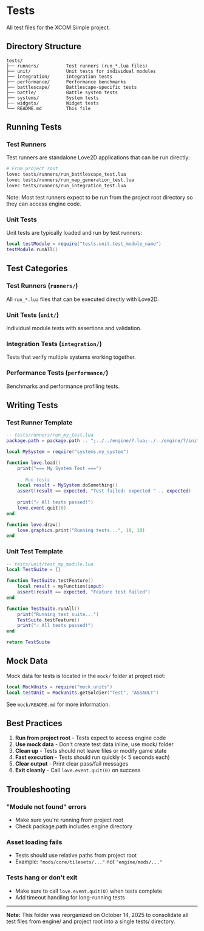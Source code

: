 # Tests

All test files for the XCOM Simple project.

## Directory Structure

```
tests/
├── runners/          Test runners (run_*.lua files)
├── unit/             Unit tests for individual modules
├── integration/      Integration tests
├── performance/      Performance benchmarks
├── battlescape/      Battlescape-specific tests
├── battle/           Battle system tests
├── systems/          System tests
├── widgets/          Widget tests
└── README.md         This file
```

## Running Tests

### Test Runners

Test runners are standalone Love2D applications that can be run directly:

```bash
# From project root
lovec tests/runners/run_battlescape_test.lua
lovec tests/runners/run_map_generation_test.lua
lovec tests/runners/run_integration_test.lua
```

Note: Most test runners expect to be run from the project root directory so they can access engine code.

### Unit Tests

Unit tests are typically loaded and run by test runners:

```lua
local testModule = require("tests.unit.test_module_name")
testModule.runAll()
```

## Test Categories

### Test Runners (`runners/`)
All `run_*.lua` files that can be executed directly with Love2D.

### Unit Tests (`unit/`)
Individual module tests with assertions and validation.

### Integration Tests (`integration/`)
Tests that verify multiple systems working together.

### Performance Tests (`performance/`)
Benchmarks and performance profiling tests.

## Writing Tests

### Test Runner Template

```lua
-- tests/runners/run_my_test.lua
package.path = package.path .. ";../../engine/?.lua;../../engine/?/init.lua"

local MySystem = require("systems.my_system")

function love.load()
    print("=== My System Test ===")
    
    -- Run tests
    local result = MySystem.doSomething()
    assert(result == expected, "Test failed: expected " .. expected)
    
    print("✓ All tests passed!")
    love.event.quit(0)
end

function love.draw()
    love.graphics.print("Running tests...", 10, 10)
end
```

### Unit Test Template

```lua
-- tests/unit/test_my_module.lua
local TestSuite = {}

function TestSuite.testFeature()
    local result = myFunction(input)
    assert(result == expected, "Feature test failed")
end

function TestSuite.runAll()
    print("Running test suite...")
    TestSuite.testFeature()
    print("✓ All tests passed!")
end

return TestSuite
```

## Mock Data

Mock data for tests is located in the `mock/` folder at project root:

```lua
local MockUnits = require("mock.units")
local testUnit = MockUnits.getSoldier("Test", "ASSAULT")
```

See `mock/README.md` for more information.

## Best Practices

1. **Run from project root** - Tests expect to access engine code
2. **Use mock data** - Don't create test data inline, use mock/ folder
3. **Clean up** - Tests should not leave files or modify game state
4. **Fast execution** - Tests should run quickly (< 5 seconds each)
5. **Clear output** - Print clear pass/fail messages
6. **Exit cleanly** - Call `love.event.quit(0)` on success

## Troubleshooting

### "Module not found" errors
- Make sure you're running from project root
- Check package.path includes engine directory

### Asset loading fails
- Tests should use relative paths from project root
- Example: `"mods/core/tilesets/..."` not `"engine/mods/..."`

### Tests hang or don't exit
- Make sure to call `love.event.quit(0)` when tests complete
- Add timeout handling for long-running tests

---

**Note:** This folder was reorganized on October 14, 2025 to consolidate all test files from engine/ and project root into a single tests/ directory.

